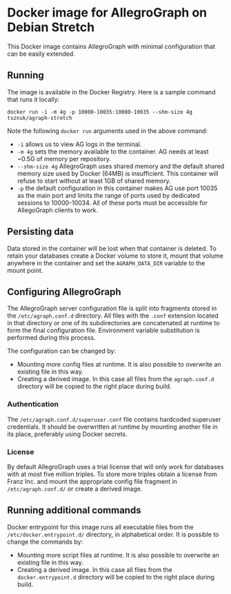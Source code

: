 # Docker image for AllegroGraph on Debian Stretch

This Docker image contains AllegroGraph with minimal
configuration that can be easily extended.

## Running

The image is available in the Docker Registry. Here is a sample
command that runs it locally:

    docker run -i -m 4g -p 10000-10035:10000-10035 --shm-size 4g tsznuk/agraph-stretch

Note the following `docker run` arguments used in the above command:

   - `-i` allows us to view AG logs in the terminal.
   - `-m 4g` sets the memory available to the container.  AG needs at
     least ~0.5G of memory per repository.
   - `--shm-size 4g` AllegroGraph uses shared memory and the default
     shared memory size used by Docker (64MB) is insufficient. This
     container will refuse to start without at least 1GB of shared
     memory.
   - `-p` the default configuration in this container makes AG use
     port 10035 as the main port and limits the range of ports used by
     dedicated sessions to 10000-10034. All of these ports must be
     accessible for AllegoGraph clients to work.

## Persisting data

Data stored in the container will be lost when that container is
deleted. To retain your databases create a Docker volume to store it,
mount that volume anywhere in the container and set the
`AGRAPH_DATA_DIR` variable to the mount point.

## Configuring AllegroGraph

The AllegroGraph server configuration file is split into fragments
stored in the `/etc/agraph.conf.d` directory. All files with the
`.conf` extension located in that directory or one of its
subdirectories are concatenated at runtime to form the final
configuration file. Environment variable substitution is performed
during this process.

The configuration can be changed by:
   
   - Mounting more config files at runtime. It is also possible to
     overwrite an existing file in this way.
   - Creating a derived image. In this case all files from the
     `agraph.conf.d` directory will be copied to the right place
     during build.

### Authentication

The `/etc/agraph.conf.d/superuser.conf` file contains hardcoded
superuser credentials. It should be overwritten at runtime by mounting
another file in its place, preferably using Docker secrets.

### License

By default AllegroGraph uses a trial license that will only work for
databases with at most five million triples. To store more triples
obtain a license from Franz Inc. and mount the appropriate config file
fragment in `/etc/agraph.conf.d/` or create a derived image.

## Running additional commands

Docker entrypoint for this image runs all executable files from the
`/etc/docker.entrypoint.d/` directory, in alphabetical order. It is
possible to change the commands by:

   - Mounting more script files at runtime. It is also possible to
     overwrite an existing file in this way.
   - Creating a derived image. In this case all files from the
     `docker.entrypoint.d` directory will be copied to the right place
     during build.
